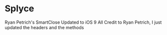 # Splyce
Ryan Petrich's SmartClose Updated to iOS 9
All Credit to Ryan Petrich, I just updated the headers and the methods

